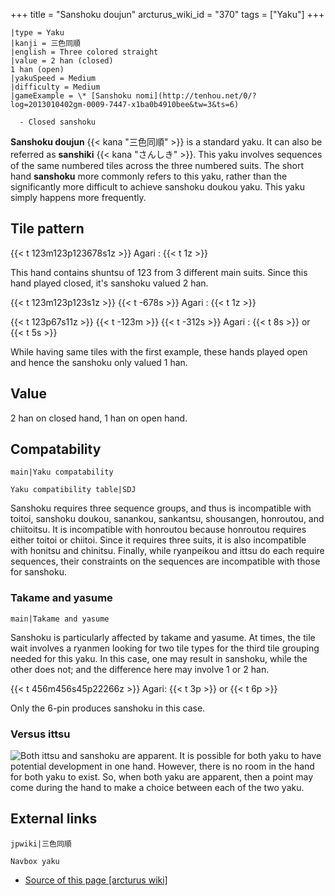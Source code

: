 +++
title = "Sanshoku doujun"
arcturus_wiki_id = "370"
tags = ["Yaku"]
+++

```yaku
|type = Yaku
|kanji = 三色同順
|english = Three colored straight
|value = 2 han (closed)  
1 han (open)
|yakuSpeed = Medium
|difficulty = Medium
|gameExample = \* [Sanshoku nomi](http://tenhou.net/0/?log=2013010402gm-0009-7447-x1ba0b4910bee&tw=3&ts=6)

  - Closed sanshoku

```

**Sanshoku doujun** {{< kana "三色同順" >}} is a standard yaku. It can also be referred as **sanshiki** {{< kana "さんしき" >}}. This yaku involves sequences of the same numbered tiles across the three numbered suits. The short hand **sanshoku** more commonly refers to this yaku, rather than the significantly more difficult to achieve sanshoku doukou yaku. This yaku simply happens more frequently.

## Tile pattern

{{< t 123m123p123678s1z >}} Agari : {{< t 1z >}}

This hand contains shuntsu of 123 from 3 different main suits. Since this hand played closed, it's sanshoku valued 2 han.

{{< t 123m123p123s1z >}} {{< t -678s >}} Agari : {{< t 1z >}}

{{< t 123p67s11z >}} {{< t -123m >}} {{< t -312s >}} Agari : {{< t 8s >}} or {{< t 5s >}}

While having same tiles with the first example, these hands played open and hence the sanshoku only valued 1 han.

## Value

2 han on closed hand, 1 han on open hand.

## Compatability

```main|Yaku compatability```

```Yaku compatibility table|SDJ```

Sanshoku requires three sequence groups, and thus is incompatible with toitoi, sanshoku doukou, sanankou, sankantsu, shousangen, honroutou, and chiitoitsu. It is incompatible with honroutou because honroutou requires either toitoi or chiitoi. Since it requires three suits, it is also incompatible with honitsu and chinitsu. Finally, while ryanpeikou and ittsu do each require sequences, their constraints on the sequences are incompatible with those for sanshoku.

### Takame and yasume

```main|Takame and yasume```

Sanshoku is particularly affected by takame and yasume. At times, the tile wait involves a ryanmen looking for two tile types for the third tile grouping needed for this yaku. In this case, one may result in sanshoku, while the other does not; and the difference here may involve 1 or 2 han.

{{< t 456m456s45p22266z >}} Agari: {{< t 3p >}} or {{< t 6p >}}

Only the 6-pin produces sanshoku in this case.

### Versus ittsu

![Both ittsu and sanshoku are [apparent](http://tenhou.net/0/?log=2015012320gm-0089-0000-5a33fc94&tw=2&ts=8).](Ittsu_sanshoku.png "Both ittsu and sanshoku are apparent.")
It is possible for both yaku to have potential development in one hand. However, there is no room in the hand for both yaku to exist. So, when both yaku are apparent, then a point may come during the hand to make a choice between each of the two yaku.

## External links

```jpwiki|三色同順```

```Navbox yaku```
- [Source of this page [arcturus wiki]](http://arcturus.su/wiki/Sanshoku_doujun)